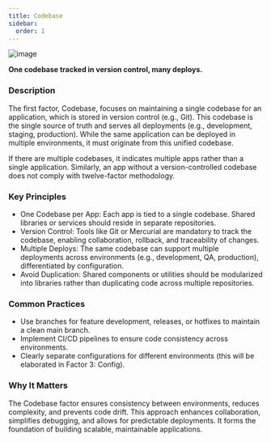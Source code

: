 ```yaml
---
title: Codebase
sidebar:
  order: 1
---
```


![image](/img/12factor/1_codebase.png)

**One codebase tracked in version control, many deploys.**

### Description

The first factor, Codebase, focuses on maintaining a single codebase for an application, which is stored in version control (e.g., Git). This codebase is the single source of truth and serves all deployments (e.g., development, staging, production). While the same application can be deployed in multiple environments, it must originate from this unified codebase.

If there are multiple codebases, it indicates multiple apps rather than a single application. Similarly, an app without a version-controlled codebase does not comply with twelve-factor methodology.

### Key Principles

- One Codebase per App: Each app is tied to a single codebase. Shared libraries or services should reside in separate repositories.
- Version Control: Tools like Git or Mercurial are mandatory to track the codebase, enabling collaboration, rollback, and traceability of changes.
- Multiple Deploys: The same codebase can support multiple deployments across environments (e.g., development, QA, production), differentiated by configuration.
- Avoid Duplication: Shared components or utilities should be modularized into libraries rather than duplicating code across multiple repositories.

### Common Practices

- Use branches for feature development, releases, or hotfixes to maintain a clean main branch.
- Implement CI/CD pipelines to ensure code consistency across environments.
- Clearly separate configurations for different environments (this will be elaborated in Factor 3: Config).

### Why It Matters

The Codebase factor ensures consistency between environments, reduces complexity, and prevents code drift. This approach enhances collaboration, simplifies debugging, and allows for predictable deployments. It forms the foundation of building scalable, maintainable applications.